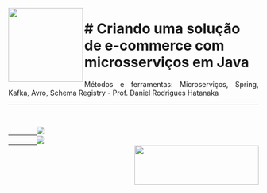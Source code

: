 <p><img src="https://user-images.githubusercontent.com/63436406/129567180-189e141e-1a81-4124-a793-7c098dce785c.png" align="left" height="150px" width="150px">
    <h1># Criando uma solução de e-commerce com microsserviços em Java</h1> 
    <p align="justify">
    Métodos e ferramentas: Microserviços, Spring, Kafka, Avro, Schema Registry - Prof. Daniel Rodrigues Hatanaka
    </p>
</p>      

---

<br>
    <code><a href="https:/discord.com">
        <img src="https://img.shields.io/badge/Léo Albergaria%20-%237289DA.svg?&style=for-the-badge&logo=discord&logoColor=white" /></a></code>
    <code><a href="https://www.linkedin.com/in/adm-leo-albergaria/">
        <img src="https://img.shields.io/badge/linkedin%20-%230077B5.svg?&style=for-the-badge&logo=linkedin&logoColor=white" /></a></code>
<br>     

<a href="https://www.digitalinnovation.one/">
    <img src="https://user-images.githubusercontent.com/63436406/127776292-9ec4809a-1137-4dc8-b493-7de0186fd55c.png" align="right" height="80px" width="250px" ></a>
